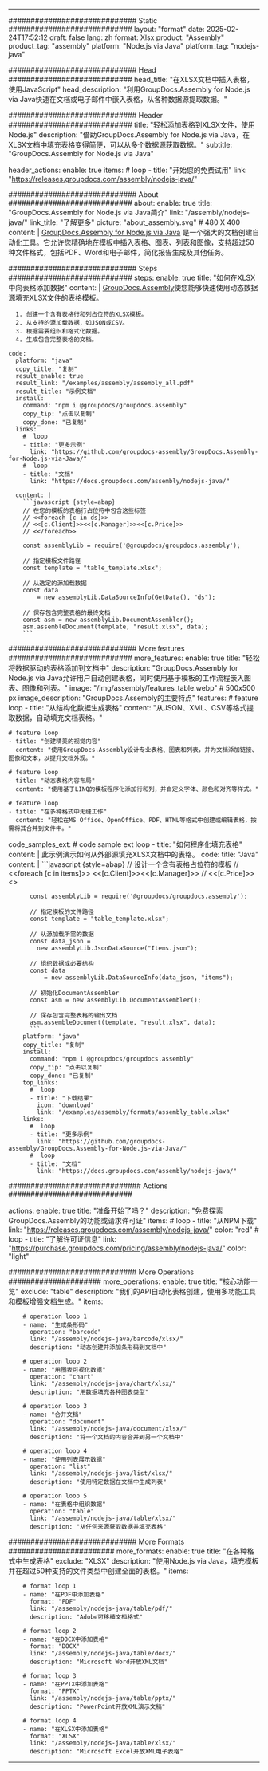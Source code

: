 



---
############################# Static ############################
layout: "format"
date:  2025-02-24T17:52:12
draft: false
lang: zh
format: Xlsx
product: "Assembly"
product_tag: "assembly"
platform: "Node.js via Java"
platform_tag: "nodejs-java"

############################# Head ############################
head_title: "在XLSX文档中插入表格，使用JavaScript"
head_description: "利用GroupDocs.Assembly for Node.js via Java快速在文档或电子邮件中嵌入表格，从各种数据源提取数据。"

############################# Header ############################
title: "轻松添加表格到XLSX文件，使用Node.js" 
description: "借助GroupDocs.Assembly for Node.js via Java，在XLSX文档中填充表格变得简便，可以从多个数据源获取数据。"
subtitle: "GroupDocs.Assembly for Node.js via Java" 

header_actions:
  enable: true
  items:
    #  loop
    - title: "开始您的免费试用"
      link: "https://releases.groupdocs.com/assembly/nodejs-java/"
      
############################# About ############################
about:
    enable: true
    title: "GroupDocs.Assembly for Node.js via Java简介"
    link: "/assembly/nodejs-java/"
    link_title: "了解更多"
    picture: "about_assembly.svg" # 480 X 400
    content: |
       [GroupDocs.Assembly for Node.js via Java](/assembly/nodejs-java/) 是一个强大的文档创建自动化工具。它允许您精确地在模板中插入表格、图表、列表和图像，支持超过50种文件格式，包括PDF、Word和电子邮件，简化报告生成及其他任务。

############################# Steps ############################
steps:
    enable: true
    title: "如何在XLSX中向表格添加数据"
    content: |
      [GroupDocs.Assembly](/assembly/nodejs-java/)使您能够快速使用动态数据源填充XLSX文件的表格模板。
      
      1. 创建一个含有表格行和列占位符的XLSX模板。
      2. 从支持的源加载数据，如JSON或CSV。
      3. 根据需要组织和格式化数据。
      4. 生成包含完整表格的文档。
   
    code:
      platform: "java"
      copy_title: "复制"
      result_enable: true
      result_link: "/examples/assembly/assembly_all.pdf"
      result_title: "示例文档"
      install:
        command: "npm i @groupdocs/groupdocs.assembly"
        copy_tip: "点击以复制"
        copy_done: "已复制"
      links:
        #  loop
        - title: "更多示例"
          link: "https://github.com/groupdocs-assembly/GroupDocs.Assembly-for-Node.js-via-Java/"
        #  loop
        - title: "文档"
          link: "https://docs.groupdocs.com/assembly/nodejs-java/"
          
      content: |
        ```javascript {style=abap}
        // 在您的模板的表格行占位符中包含这些标签
        // <<foreach [c in ds]>>
        // <<[c.Client]>><<[c.Manager]>><<[c.Price]>>
        // <</foreach>>
    
        const assemblyLib = require('@groupdocs/groupdocs.assembly');

        // 指定模板文件路径
        const template = "table_template.xlsx";

        // 从选定的源加载数据
        const data 
            = new assemblyLib.DataSourceInfo(GetData(), "ds");

        // 保存包含完整表格的最终文档
        const asm = new assemblyLib.DocumentAssembler();
        asm.assembleDocument(template, "result.xlsx", data);
        ```           

############################# More features ############################
more_features:
  enable: true
  title: "轻松将数据驱动的表格添加到文档中"
  description: "GroupDocs.Assembly for Node.js via Java允许用户自动创建表格，同时使用基于模板的工作流程嵌入图表、图像和列表。"
  image: "/img/assembly/features_table.webp" # 500x500 px
  image_description: "GroupDocs.Assembly的主要特点"
  features:
    # feature loop
    - title: "从结构化数据生成表格"
      content: "从JSON、XML、CSV等格式提取数据，自动填充文档表格。"

    # feature loop
    - title: "创建精美的视觉内容"
      content: "使用GroupDocs.Assembly设计专业表格、图表和列表，并为文档添加链接、图像和文本，以提升文档外观。"

    # feature loop
    - title: "动态表格内容布局"
      content: "使用基于LINQ的模板程序化添加行和列，并自定义字体、颜色和对齐等样式。"

    # feature loop
    - title: "在多种格式中无缝工作"
      content: "轻松在MS Office、OpenOffice、PDF、HTML等格式中创建或编辑表格，按需将其合并到文件中。"
      
  code_samples_ext:
    # code sample ext loop
    - title: "如何程序化填充表格"
      content: |
        此示例演示如何从外部源填充XLSX文档中的表格。
      code:
        title: "Java"
        content: |
          ```javascript {style=abap}
          // 设计一个含有表格占位符的模板
          // <<foreach [c in items]>> <<[c.Client]>><<[c.Manager]>>
          //  <<[c.Price]>> <</foreach>>
          
          const assemblyLib = require('@groupdocs/groupdocs.assembly');

          // 指定模板的文件路径
          const template = "table_template.xlsx";

          // 从源加载所需的数据
          const data_json = 
            new assemblyLib.JsonDataSource("Items.json");

          // 组织数据成必要结构
          const data 
              = new assemblyLib.DataSourceInfo(data_json, "items");

          // 初始化DocumentAssembler
          const asm = new assemblyLib.DocumentAssembler();

          // 保存包含完整表格的输出文档
          asm.assembleDocument(template, "result.xlsx", data);
          ```
        platform: "java"
        copy_title: "复制"
        install:
          command: "npm i @groupdocs/groupdocs.assembly"
          copy_tip: "点击以复制"
          copy_done: "已复制"
        top_links:
          #  loop
          - title: "下载结果"
            icon: "download"
            link: "/examples/assembly/formats/assembly_table.xlsx"
        links:
          #  loop
          - title: "更多示例"
            link: "https://github.com/groupdocs-assembly/GroupDocs.Assembly-for-Node.js-via-Java/"
          #  loop
          - title: "文档"
            link: "https://docs.groupdocs.com/assembly/nodejs-java/"
            

            


############################## Actions ############################

actions:
  enable: true
  title: "准备开始了吗？"
  description: "免费探索GroupDocs.Assembly的功能或请求许可证"
  items:
    #  loop
    - title: "从NPM下载"
      link: "https://releases.groupdocs.com/assembly/nodejs-java/"
      color: "red"
        #  loop
    - title: "了解许可证信息"
      link: "https://purchase.groupdocs.com/pricing/assembly/nodejs-java/"
      color: "light"


############################# More Operations #####################
more_operations:
    enable: true
    title: "核心功能一览"
    exclude: "table"
    description: "我们的API自动化表格创建，使用多功能工具和模板增强文档生成。"
    items: 
          
        # operation loop 1
        - name: "生成条形码"
          operation: "barcode"
          link: "/assembly/nodejs-java/barcode/xlsx/"
          description: "动态创建并添加条形码到文档中"

        # operation loop 2
        - name: "用图表可视化数据"
          operation: "chart"
          link: "/assembly/nodejs-java/chart/xlsx/"
          description: "用数据填充各种图表类型"

        # operation loop 3
        - name: "合并文档"
          operation: "document"
          link: "/assembly/nodejs-java/document/xlsx/"
          description: "将一个文档的内容合并到另一个文档中"

        # operation loop 4
        - name: "使用列表展示数据"
          operation: "list"
          link: "/assembly/nodejs-java/list/xlsx/"
          description: "使用特定数据在文档中生成列表"

        # operation loop 5
        - name: "在表格中组织数据"
          operation: "table"
          link: "/assembly/nodejs-java/table/xlsx/"
          description: "从任何来源获取数据并填充表格"
         
          
############################# More Formats ########################
more_formats:
    enable: true
    title: "在各种格式中生成表格"
    exclude: "XLSX"
    description: "使用Node.js via Java，填充模板并在超过50种支持的文件类型中创建全面的表格。"
    items: 
          
        # format loop 1
        - name: "在PDF中添加表格"
          format: "PDF"
          link: "/assembly/nodejs-java/table/pdf/"
          description: "Adobe可移植文档格式"
          
        # format loop 2
        - name: "在DOCX中添加表格"
          format: "DOCX"
          link: "/assembly/nodejs-java/table/docx/"
          description: "Microsoft Word开放XML文档"
          
        # format loop 3
        - name: "在PPTX中添加表格"
          format: "PPTX"
          link: "/assembly/nodejs-java/table/pptx/"
          description: "PowerPoint开放XML演示文稿"
          
        # format loop 4
        - name: "在XLSX中添加表格"
          format: "XLSX"
          link: "/assembly/nodejs-java/table/xlsx/"
          description: "Microsoft Excel开放XML电子表格"


          

---